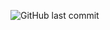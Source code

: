 ![GitHub last commit](https://img.shields.io/github/last-commit/dyvue/learn-ansible.svg)

<!-- # Learn Ansible
> Learning ansible 101 with vagrant -->